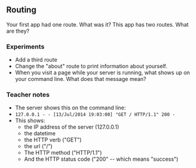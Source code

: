 ## Routing

Your first app had one route. What was it? This app has two routes. What
are they?

### Experiments

  * Add a third route
  * Change the "about" route to print information about yourself.
  * When you visit a page while your server is running, what shows up
    on your command line. What does that message mean?

### Teacher notes

  * The server shows this on the command line:
  * `127.0.0.1 - - [13/Jul/2014 19:03:00] "GET / HTTP/1.1" 200 -`
  * This shows:
    * the IP address of the server (127.0.0.1)
    * the datetime
    * the HTTP verb ("GET")
    * the url ("/")
    * The HTTP method ("HTTP/1.1")
    * And the HTTP status code ("200" -- which means "success")
